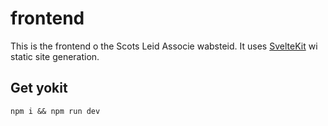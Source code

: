 # frontend

This is the frontend o the Scots Leid Associe wabsteid. It uses [SvelteKit](https://kit.svelte.dev/)
wi static site generation.

## Get yokit

`npm i && npm run dev`